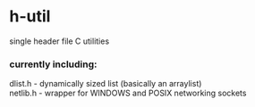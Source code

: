 # h-util
single header file C utilities

### currently including:
dlist.h   - dynamically sized list (basically an arraylist)  
netlib.h  - wrapper for WINDOWS and POSIX networking sockets  
